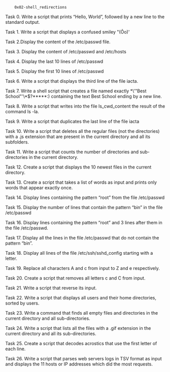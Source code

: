 		0x02-shell_redirections
Task 0. Write a script that prints “Hello, World”, followed by a new line to the standard output.

Task 1. Write a script that displays a confused smiley "(Ôo)'

Task 2.Display the content of the /etc/passwd file.

Task 3. Display the content of /etc/passwd and /etc/hosts

Task 4. Display the last 10 lines of /etc/passwd

Task 5. Display the first 10 lines of /etc/passwd

Task 6. Write a script that displays the third line of the file iacta.

Task 7. Write a shell script that creates a file named exactly \*\\'"Best School"\'\\*$\?\*\*\*\*\*:) containing the text Best School ending by a new line.

Task 8. Write a script that writes into the file ls_cwd_content the result of the command ls -la.

Task 9. Write a script that duplicates the last line of the file iacta

Task 10. Write a script that deletes all the regular files (not the directories) with a .js extension that are present in the current directory and all its subfolders.

Task 11. Write a script that counts the number of directories and sub-directories in the current directory.

Task 12. Create a script that displays the 10 newest files in the current directory.

Task 13. Create a script that takes a list of words as input and prints only words that appear exactly once.

Task 14. Display lines containing the pattern “root” from the file /etc/passwd

Task 15. Display the number of lines that contain the pattern “bin” in the file /etc/passwd

Task 16. Display lines containing the pattern “root” and 3 lines after them in the file /etc/passwd.

Task 17. Display all the lines in the file /etc/passwd that do not contain the pattern “bin”.

Task 18. Display all lines of the file /etc/ssh/sshd_config starting with a letter.

Task 19. Replace all characters A and c from input to Z and e respectively.

Task 20. Create a script that removes all letters c and C from input.

Task 21. Write a script that reverse its input.

Task 22. Write a script that displays all users and their home directories, sorted by users.

Task 23. Write a command that finds all empty files and directories in the current directory and all sub-directories.

Task 24. Write a script that lists all the files with a .gif extension in the current directory and all its sub-directories.

Task 25. Create a script that decodes acrostics that use the first letter of each line.

Task 26. Write a script that parses web servers logs in TSV format as input and displays the 11 hosts or IP addresses which did the most requests.
